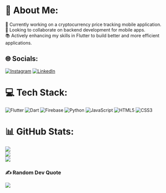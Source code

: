 # 💫 About Me:
🚀 Currently working on a cryptocurrency price tracking mobile application.<br>🤝 Looking to collaborate on backend development for mobile apps.<br>📚 Actively enhancing my skills in Flutter to build better and more efficient applications.


## 🌐 Socials:
[![Instagram](https://img.shields.io/badge/Instagram-%23E4405F.svg?logo=Instagram&logoColor=white)](https://instagram.com/myname) [![LinkedIn](https://img.shields.io/badge/LinkedIn-%230077B5.svg?logo=linkedin&logoColor=white)](https://linkedin.com/in/myname) 

# 💻 Tech Stack:
![Flutter](https://img.shields.io/badge/Flutter-%2302569B.svg?style=plastic&logo=Flutter&logoColor=white) ![Dart](https://img.shields.io/badge/dart-%230175C2.svg?style=plastic&logo=dart&logoColor=white) ![Firebase](https://img.shields.io/badge/firebase-%23039BE5.svg?style=plastic&logo=firebase) ![Python](https://img.shields.io/badge/python-3670A0?style=plastic&logo=python&logoColor=ffdd54) ![JavaScript](https://img.shields.io/badge/javascript-%23323330.svg?style=plastic&logo=javascript&logoColor=%23F7DF1E) ![HTML5](https://img.shields.io/badge/html5-%23E34F26.svg?style=plastic&logo=html5&logoColor=white) ![CSS3](https://img.shields.io/badge/css3-%231572B6.svg?style=plastic&logo=css3&logoColor=white)
# 📊 GitHub Stats:
![](https://github-readme-stats.vercel.app/api?username=AbdollahRasti&theme=dark&hide_border=false&include_all_commits=false&count_private=false)<br/>
![](https://github-readme-streak-stats.herokuapp.com/?user=AbdollahRasti&theme=dark&hide_border=false)<br/>
![](https://github-readme-stats.vercel.app/api/top-langs/?username=AbdollahRasti&theme=dark&hide_border=false&include_all_commits=false&count_private=false&layout=compact)

### ✍️ Random Dev Quote
![](https://quotes-github-readme.vercel.app/api?type=horizontal&theme=radical)

<!-- Proudly created with GPRM ( https://gprm.itsvg.in ) -->

